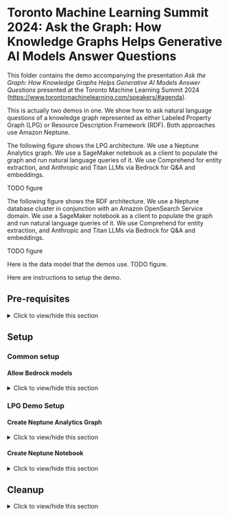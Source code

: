 # Toronto Machine Learning Summit 2024: Ask the Graph: How Knowledge Graphs Helps Generative AI Models Answer Questions
This folder contains the demo accompanying the presentation _Ask the Graph: How Knowledge Graphs Helps Generative AI Models Answer Questions_ presented at the Toronto Machine Learning Summit 2024 (<https://www.torontomachinelearning.com/speakers/#agenda>). 

This is actually two demos in one. We show how to ask natural language questions of a knowledge graph represented as either Labeled Property Graph (LPG) or Resource Description Framework (RDF). Both approaches use Amazon Neptune.

The following figure shows the LPG architecture. We use a Neptune Analytics graph. We use a SageMaker notebook as a client to populate the graph and run natural language queries of it. We use Comprehend for entity extraction, and Anthropic and Titan LLMs via Bedrock for Q&A and embeddings. 

TODO figure

The following figure shows the RDF architecture. We use a Neptune database cluster in conjunction with an Amazon OpenSearch Service domain. We use a SageMaker notebook as a client to populate the graph and run natural language queries of it. We use Comprehend for entity extraction, and Anthropic and Titan LLMs via Bedrock for Q&A and embeddings.

TODO figure

Here is the data model that the demos use.
TODO figure. 

Here are instructions to setup the demo.

## Pre-requisites

<details><summary>Click to view/hide this section</summary>
<p>


You require an AWS account with permissions to create Amazon Neptune (<https://aws.amazon.com/neptune>), Amazon Bedrock (<https://aws.amazon.com/bedrock>), Amazon SageMaker (<https://aws.amazon.com/sagemaker>), and Amazon OpenSearch Service (<https://aws.amazon.com/opensearch-service/>) resources.

Provision all resources in either us-east-1 or us-west-2 regions. For simplicity, provision all resources in the same AWS account.

</p>
</details>

## Setup

### Common setup

#### Allow Bedrock models

<details><summary>Click to view/hide this section</summary>
<p>

In your AWS console, open the Bedrock console and request model access for the _Titan Embeddings G1_ and _Claude_ models. For instructions how to request model access, follow <https://docs.aws.amazon.com/bedrock/latest/userguide/model-access.html>.

Check back until both models show as _Access granted_.

![Bedrock model access](../kg_ai_alg/images/bedrock_model_access.png "Bedrock model access").

</p>
</details>

### LPG Demo Setup

#### Create Neptune Analytics Graph

<details><summary>Click to view/hide this section</summary>
<p>

In your AWS console, open the Neptune console. In the left menu, select _Graphs_ to create a graph. 

Follow instructions <https://docs.aws.amazon.com/neptune-analytics/latest/userguide/gettingStarted-creating-a-graph.html> to create the graph. 

Use the following settings: 
- Graph name: *tmls*
- Data source: Create empty graph
- Enable public connectivity: check
- Setup private endpoint: uncheck
- Vector search settings: Enable these settings and set dimension to *1536*.

It will take a few minutes to create. Wait for the status of the graph to become *Available*. 

TODO - find the graph endpoint ...

</p>
</details>

#### Create Neptune Notebook

<details><summary>Click to view/hide this section</summary>
<p>


Follow instructions in https://docs.aws.amazon.com/neptune-analytics/latest/userguide/create-notebook-cfn.html to create a Sagemaker notebook instance for Neptune Analytics through CloudFormation. On the stack details page provide the following:

- Stack name: *tmls-LPGDemo*
- GraphEndpoint: enter the endpoint from the *tmls* graph you created above.
- NotebookName: *tmls-LPG-notebook*

Leave the remaining parameters blank. Navigate through the remaining pages, accepting defaults.

![notebook params](images/na_notebook.png "notebook params").

Wait for the CloudFormation stack to complete. It may take several minutes.

#### Modify Notebook IAM Role

When complete, go the SageMaker console. In the left menu select _Notebook_. Locate your notebook in the main pane. 

![notebook_created](images/sm_notebook.png "notebook created").

Select the notebook to see its configuration. Locate its IAM role. Click on that role to bring it up in the IAM console.

Add two policies to the permissions: 

- *AmazonBedrockFullAccess*, giving the notebook access to invoke Bedrock models for embedding and entity extraction

TODO change
![change notebook role](images/iam_notebook.png "change notebook role").

If you prefer narrower permissions, create your own policy that restricts S3 writes to only your working bucket and Bedrock invokes to only the Claude and Titan models.


#### Get Demo Notebook Files and Begin

TODO ... 

Download the four notebooks from this repository:

- 0-PrepSources.ipynb
- 1-PopulateGraph.ipynb
- 2-CreateLlamaIndex.ipynb
- 3-GraphAlgorithms.ipynb

Back in the SageMaker console, open the Jupyter notebook folder view

![jupyter](images/jupyter.png "jupyter").

In Jupyter, upload the four notebooks should downloaded to your local machine above.

![jupyter notebooks upload](images/jupyter_upload.png "jupyter notebooks upload").

Now run through the notebooks! *0-PrepSources.ipynb* is optional, meant mostly to show how we prepared the data. You may skip this as the prepared data is already available publicly.

</p>
</details>




## Cleanup

<details><summary>Click to view/hide this section</summary>
<p>

This demo incurs cost. If you are done and wish to avoid further charges:

- Delete the Neptune Analytics graphs. The Neptune console provides an action to delete a graph. Or see <https://docs.aws.amazon.com/neptune-analytics/latest/apiref/API_DeleteGraph.html>. 
- Stop and remove the Sagemaker notebook instance. For this, delete the CloudFormation stack you created for the notebook. See <https://docs.aws.amazon.com/AWSCloudFormation/latest/UserGuide/cfn-console-delete-stack.html> for instructions how to delete a stack.
- Remove the S3 bucket. See <https://docs.aws.amazon.com/AmazonS3/latest/userguide/delete-bucket.html>.
- Terminate the EC2 instance. See <https://docs.aws.amazon.com/AWSEC2/latest/UserGuide/terminating-instances.html>.

</p>
</details>
